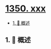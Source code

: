 # [1350. xxx](https://github.com/Tdahuyou/TNotes.leetcode/tree/main/notes/1350.%20xxx)

<!-- region:toc -->

- [1. 📝 概述](#1--概述)

<!-- endregion:toc -->

## 1. 📝 概述

